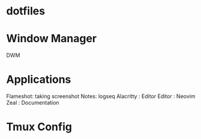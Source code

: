# dotfiles

# Window Manager 
DWM 

# Applications
Flameshot: taking screenshot
Notes: logseq
Alacritty  : Editor
Editor :  Neovim
Zeal : Documentation

# Tmux Config
